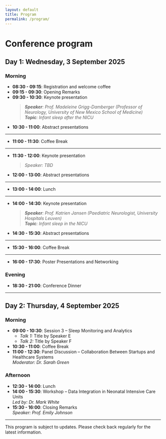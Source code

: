 ```yaml
---
layout: default
title: Program
permalink: /program/
---
```

# Conference program

## Day 1: Wednesday, 3 September 2025

### Morning
- **08:30 - 09:15**: Registration and welcome coffee  
- **09:15 - 09:30**: Opening Remarks  
- **09:30 - 10:30**: Keynote presentation  
    >***Speaker**: Prof. Madeleine Grigg-Damberger (Professor of Neurology, University of New Mexico School of Medicine)*  
  ***Topic**: Infant sleep after the NICU*  
- **10:30 - 11:00**: Abstract presentations
---
- **11:00 - 11:30**: Coffee Break  
---
- **11:30 - 12:00**: Keynote presentation  
  >*Speaker: TBD*
- **12:00 - 13:00**: Abstract presentations

---
- **13:00 - 14:00**: Lunch  
---
- **14:00 - 14:30**: Keynote presentation  
  >***Speaker**: Prof. Katrien Jansen (Paediatric Neurologist, University Hospitals Leuven)*    
  ***Topic**: Infant sleep in the NICU*  
- **14:30 - 15:30**: Abstract presentations
---
- **15:30 - 16:00**: Coffee Break  
---
- **16:00 - 17:30**: Poster Presentations and Networking  

### Evening
- **18:30 - 21:00**: Conference Dinner 

---

## Day 2: Thursday, 4 September 2025

### Morning
- **09:00 - 10:30**: Session 3 – Sleep Monitoring and Analytics  
  - *Talk 1:* Title by Speaker E  
  - *Talk 2:* Title by Speaker F  
- **10:30 - 11:00**: Coffee Break  
- **11:00 - 12:30**: Panel Discussion – Collaboration Between Startups and Healthcare Systems  
  *Moderator: Dr. Sarah Green*  

### Afternoon
- **12:30 - 14:00**: Lunch  
- **14:00 - 15:30**: Workshop – Data Integration in Neonatal Intensive Care Units  
  *Led by: Dr. Mark White*  
- **15:30 - 16:00**: Closing Remarks  
  *Speaker: Prof. Emily Johnson*  

---

This program is subject to updates. Please check back regularly for the latest information.
